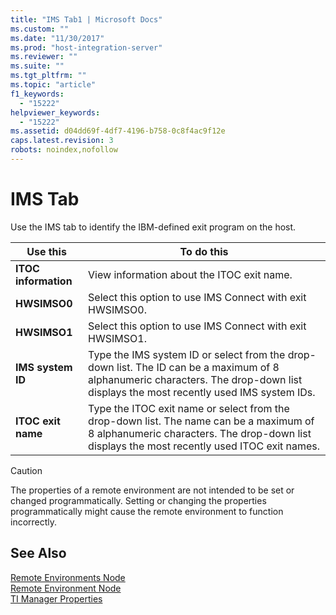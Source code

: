 ```yaml
---
title: "IMS Tab1 | Microsoft Docs"
ms.custom: ""
ms.date: "11/30/2017"
ms.prod: "host-integration-server"
ms.reviewer: ""
ms.suite: ""
ms.tgt_pltfrm: ""
ms.topic: "article"
f1_keywords: 
  - "15222"
helpviewer_keywords: 
  - "15222"
ms.assetid: d04dd69f-4df7-4196-b758-0c8f4ac9f12e
caps.latest.revision: 3
robots: noindex,nofollow
---
```

# IMS Tab
Use the IMS tab to identify the IBM-defined exit program on the host.  
  
|Use this|To do this|  
|--------------|----------------|  
|**ITOC information**|View information about the ITOC exit name.|  
|**HWSIMSO0**|Select this option to use IMS Connect with exit HWSIMSO0.|  
|**HWSIMSO1**|Select this option to use IMS Connect with exit HWSIMSO1.|  
|**IMS system ID**|Type the IMS system ID or select from the drop-down list. The ID can be a maximum of 8 alphanumeric characters. The drop-down list displays the most recently used IMS system IDs.|  
|**ITOC exit name**|Type the ITOC exit name or select from the drop-down list. The name can be a maximum of 8 alphanumeric characters. The drop-down list displays the most recently used ITOC exit names.|  
  
> [!CAUTION]
>  The properties of a remote environment are not intended to be set or changed programmatically. Setting or changing the properties programmatically might cause the remote environment to function incorrectly.  
  
## See Also  
 [Remote Environments Node](../core/remote-environments-node2.md)   
 [Remote Environment Node](../core/remote-environment-node1.md)   
 [TI Manager Properties](../core/ti-manager-properties2.md)